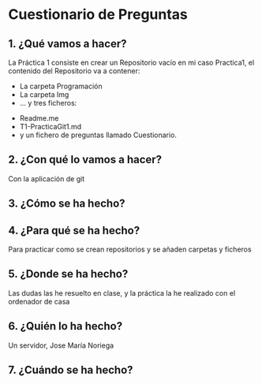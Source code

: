 # Cuestionario de Preguntas
## 1. ¿Qué vamos a hacer?
La Práctica 1 consiste en crear un Repositorio vacío en mi caso Practica1, el contenido del Repositorio va a contener:
+ La carpeta Programación
+ La carpeta Img
+ ... y tres ficheros:
- Readme.me
- T1-PracticaGit1.md 
- y un fichero de preguntas llamado Cuestionario.
## 2. ¿Con qué lo vamos a hacer?
Con la aplicación de git
## 3. ¿Cómo se ha hecho?

## 4. ¿Para qué se ha hecho?
Para practicar como se crean repositorios y se añaden carpetas y ficheros
## 5. ¿Donde se ha hecho?
Las dudas las he resuelto en clase, y la práctica la he realizado con el ordenador de casa
## 6. ¿Quién lo ha hecho?
Un servidor, Jose María Noriega
## 7. ¿Cuándo se ha hecho?



